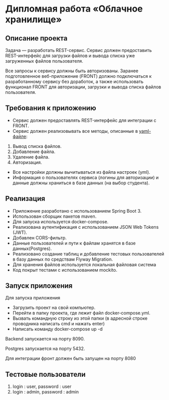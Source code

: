 # Дипломная работа «Облачное хранилище»
## Описание проекта
Задача — разработать REST-сервис. Сервис должен предоставить REST-интерфейс для загрузки файлов и вывода списка уже загруженных файлов пользователя.

Все запросы к сервису должны быть авторизованы. Заранее подготовленное веб-приложение (FRONT) должно подключаться к разработанному сервису без доработок, а также использовать функционал FRONT для авторизации, загрузки и вывода списка файлов пользователя.

## Требования к приложению
- Сервис должен предоставлять REST-интерфейс для интеграции с FRONT.
- Сервис должен реализовывать все методы, описанные в [yaml-файле](https://github.com/netology-code/jd-homeworks/blob/master/diploma/CloudServiceSpecification.yaml):
1. Вывод списка файлов.
2. Добавление файла.
3. Удаление файла.
4. Авторизация.
- Все настройки должны вычитываться из файла настроек (yml).
- Информация о пользователях сервиса (логины для авторизации) и данные должны храниться в базе данных (на выбор студента).
## Реализация
- Приложение разработано с использованием Spring Boot 3.
- Использован сборщик пакетов maven.
- Для запуска используется docker-compose.
- Реализована аутентификация с использованием JSON Web Tokens (JWT).
- Добавлен CORS-фильтр.
- Данные пользователей и пути к файлам хранятся в базе данных(Postgres).
- Реализовано создание таблиц и добавление тестовых пользователей в базу данных по средствам Flyway Migration.
- Для хранения файлов используется локальная файловая система
- Код покрыт тестами с использованием mockito.

## Запуск приложения
Для запуска приложения
- Загрузить проект на свой компьютер.
- Перейти в папку проекта, где лежит файл docker-compose.yml.
- Вызвать командную строку из этой папки (в адресной строке проводника написать cmd и нажать enter)
- Написать команду docker-compose up -d

Backend запускается на порту 8090.

Postgres запускается на порту 5432.

Для интеграции фронт должен быть запущен на порту 8080

## Тестовые пользователи
1. login : user, password : user
2. login : admin, password : admin
